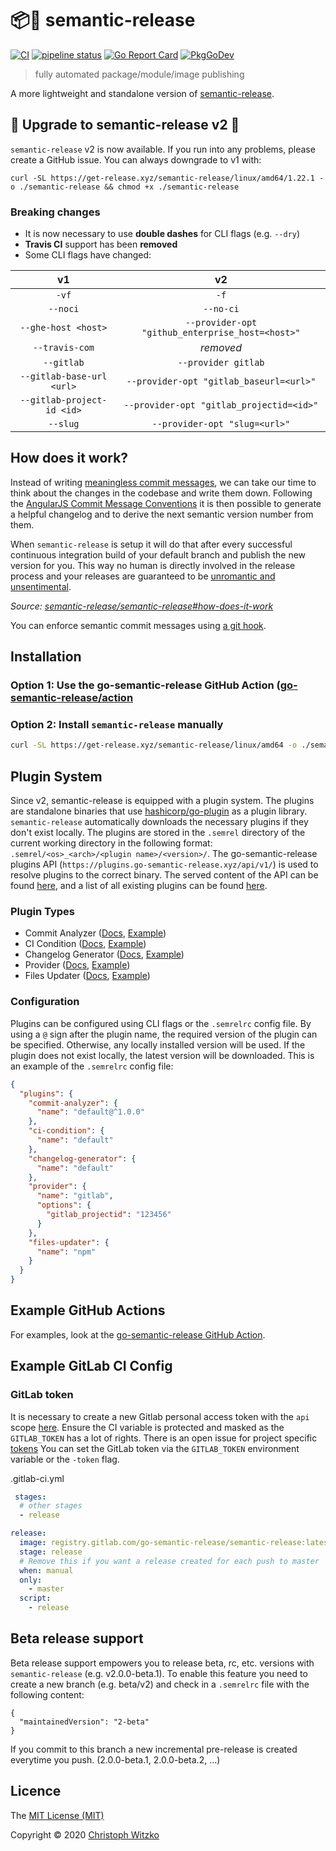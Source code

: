 # :package::rocket: semantic-release
[![CI](https://github.com/go-semantic-release/semantic-release/workflows/CI/badge.svg?branch=master)](https://github.com/go-semantic-release/semantic-release/actions?query=workflow%3ACI+branch%3Amaster)
[![pipeline status](https://gitlab.com/go-semantic-release/semantic-release/badges/master/pipeline.svg)](https://gitlab.com/go-semantic-release/semantic-release/pipelines)
[![Go Report Card](https://goreportcard.com/badge/github.com/go-semantic-release/semantic-release)](https://goreportcard.com/report/github.com/go-semantic-release/semantic-release)
[![PkgGoDev](https://pkg.go.dev/badge/github.com/go-semantic-release/semantic-release/v2)](https://pkg.go.dev/github.com/go-semantic-release/semantic-release/v2)

> fully automated package/module/image publishing

A more lightweight and standalone version of [semantic-release](https://github.com/semantic-release/semantic-release).

## 🚨 Upgrade to semantic-release v2 🚨

`semantic-release` v2 is now available. If you run into any problems, please create a GitHub issue. You can always downgrade to v1 with:

```
curl -SL https://get-release.xyz/semantic-release/linux/amd64/1.22.1 -o ./semantic-release && chmod +x ./semantic-release
```

### Breaking changes

* It is now necessary to use **double dashes** for CLI flags (e.g. `--dry`)
* **Travis CI** support has been **removed**
* Some CLI flags have changed:

|             v1             |                        v2                        |
|:--------------------------:|:------------------------------------------------:|
| `-vf`                      | `-f`                                             |
| `--noci`                   | `--no-ci`                                        |
| `--ghe-host <host>`        | `--provider-opt "github_enterprise_host=<host>"` |
| `--travis-com`             | _removed_                                        |
| `--gitlab`                 | `--provider gitlab`                              |
| `--gitlab-base-url <url>`  | `--provider-opt "gitlab_baseurl=<url>"`          |
| `--gitlab-project-id <id>` | `--provider-opt "gitlab_projectid=<id>"`         |
| `--slug`                   | `--provider-opt "slug=<url>"`                    |

## How does it work?
Instead of writing [meaningless commit messages](http://whatthecommit.com/), we can take our time to think about the changes in the codebase and write them down. Following the [AngularJS Commit Message Conventions](https://docs.google.com/document/d/1QrDFcIiPjSLDn3EL15IJygNPiHORgU1_OOAqWjiDU5Y/edit) it is then possible to generate a helpful changelog and to derive the next semantic version number from them.

When `semantic-release` is setup it will do that after every successful continuous integration build of your default branch and publish the new version for you. This way no human is directly involved in the release process and your releases are guaranteed to be [unromantic and unsentimental](http://sentimentalversioning.org/).

_Source: [semantic-release/semantic-release#how-does-it-work](https://github.com/semantic-release/semantic-release#how-does-it-work)_

You can enforce semantic commit messages using [a git hook](https://github.com/hazcod/semantic-commit-hook).


## Installation


### Option 1: Use the go-semantic-release GitHub Action ([go-semantic-release/action](https://github.com/go-semantic-release/action)

### Option 2: Install `semantic-release` manually

```bash
curl -SL https://get-release.xyz/semantic-release/linux/amd64 -o ./semantic-release && chmod +x ./semantic-release
```

## Plugin System

Since v2, semantic-release is equipped with a plugin system. The plugins are standalone binaries that use [hashicorp/go-plugin](https://github.com/hashicorp/go-plugin) as a plugin library. `semantic-release` automatically downloads the necessary plugins if they don't exist locally. The plugins are stored in the `.semrel` directory of the current working directory in the following format: `.semrel/<os>_<arch>/<plugin name>/<version>/`. The go-semantic-release plugins API (`https://plugins.go-semantic-release.xyz/api/v1/`) is used to resolve plugins to the correct binary. The served content of the API can be found [here](https://github.com/go-semantic-release/go-semantic-release.github.io/tree/plugin-index), and a list of all existing plugins can be found [here](https://plugins.go-semantic-release.xyz/api/v1/plugins.json).

### Plugin Types

* Commit Analyzer ([Docs](https://pkg.go.dev/github.com/go-semantic-release/semantic-release/v2/pkg/analyzer?tab=doc#CommitAnalyzer), [Example](https://github.com/go-semantic-release/commit-analyzer-cz))
* CI Condition ([Docs](https://pkg.go.dev/github.com/go-semantic-release/semantic-release/v2/pkg/condition?tab=doc#CICondition), [Example](https://github.com/go-semantic-release/condition-github))
* Changelog Generator ([Docs](https://pkg.go.dev/github.com/go-semantic-release/semantic-release/v2/pkg/generator?tab=doc#ChangelogGenerator), [Example](https://github.com/go-semantic-release/changelog-generator-default))
* Provider ([Docs](https://pkg.go.dev/github.com/go-semantic-release/semantic-release/v2/pkg/provider?tab=doc#Provider), [Example](https://github.com/go-semantic-release/provider-github))
* Files Updater ([Docs](https://pkg.go.dev/github.com/go-semantic-release/semantic-release/v2/pkg/updater?tab=doc#FilesUpdater), [Example](https://github.com/go-semantic-release/files-updater-npm))

### Configuration

Plugins can be configured using CLI flags or the `.semrelrc` config file. By using a `@` sign after the plugin name, the required version of the plugin can be specified. Otherwise, any locally installed version will be used. If the plugin does not exist locally, the latest version will be downloaded. This is an example of the `.semrelrc` config file:

```json
{
  "plugins": {
    "commit-analyzer": {
      "name": "default@^1.0.0"
    },
    "ci-condition": {
      "name": "default"
    },
    "changelog-generator": {
      "name": "default"
    },
    "provider": {
      "name": "gitlab",
      "options": {
        "gitlab_projectid": "123456"
      }
    },
    "files-updater": {
      "name": "npm"
    }
  }
}
```

## Example GitHub Actions

For examples, look at the [go-semantic-release GitHub Action](https://github.com/go-semantic-release/action).

## Example GitLab CI Config

### GitLab token
It is necessary to create a new Gitlab personal access token with the `api` scope [here](https://gitlab.com/profile/personal_access_tokens).
Ensure the CI variable is protected and masked as the `GITLAB_TOKEN` has a lot of rights. There is an open issue for project specific [tokens](https://gitlab.com/gitlab-org/gitlab/issues/756)
You can set the GitLab token via the `GITLAB_TOKEN` environment variable or the `-token` flag.

.gitlab-ci.yml
```yml
 stages:
  # other stages
  - release

release:
  image: registry.gitlab.com/go-semantic-release/semantic-release:latest # Replace this with the current release
  stage: release
  # Remove this if you want a release created for each push to master
  when: manual
  only:
    - master
  script:
    - release
```


## Beta release support
Beta release support empowers you to release beta, rc, etc. versions with `semantic-release` (e.g. v2.0.0-beta.1). To enable this feature you need to create a new branch (e.g. beta/v2) and check in a `.semrelrc` file with the following content:
```
{
  "maintainedVersion": "2-beta"
}
```
If you commit to this branch a new incremental pre-release is created everytime you push. (2.0.0-beta.1, 2.0.0-beta.2, ...)

## Licence

The [MIT License (MIT)](http://opensource.org/licenses/MIT)

Copyright © 2020 [Christoph Witzko](https://twitter.com/christophwitzko)
